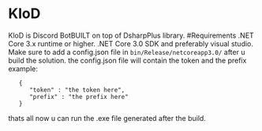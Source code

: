 # KloD
KloD is  Discord BotBUILT on top of DsharpPlus library.
#Requirements
.NET Core 3.x runtime or higher.
.NET Core 3.0 SDK
and preferably visual studio.
Make sure to add a config.json file in `bin/Release/netcoreapp3.0/` after u build the solution.
the config.json file will contain the token and the prefix example:
```
   {
      "token" : "the token here",
      "prefix" : "the prefix here"
   }
```
thats all now u can run the .exe file generated after the build.
